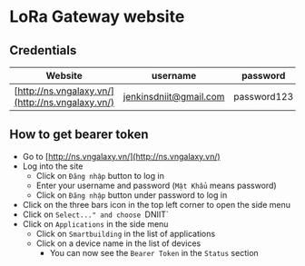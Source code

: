 # LoRa Gateway website

## Credentials 

| Website                                                         | username               | password                                 |
|-----------------------------------------------------------------|------------------------|------------------------------------------|
| [http://ns.vngalaxy.vn/](http://ns.vngalaxy.vn/)                | jenkinsdniit@gmail.com | password123                              |

## How to get bearer token

- Go to [http://ns.vngalaxy.vn/](http://ns.vngalaxy.vn/)
- Log into the site 
  - Click on `Đăng nhập` button to log in
  - Enter your username and password (`Mật Khẩu` means password)
  - Click on `Đăng nhập` button under password to log in
- Click on the three bars icon in the top left corner to open the side menu 
- Click on `Select..." and choose `DNIIT`
- Click on `Applications` in the side menu 
  - Click on `Smartbuilding` in the list of applications
  - Click on a device name in the list of devices
    - You can now see the `Bearer Token` in the `Status` section
